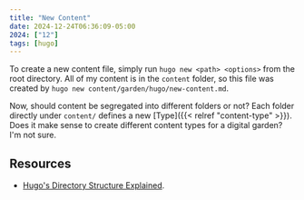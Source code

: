 ```yaml
---
title: "New Content"
date: 2024-12-24T06:36:09-05:00
2024: ["12"]
tags: [hugo]
---
```

To create a new content file, simply run `hugo new <path> <options>` from the root directory. All of my content is in the `content` folder, so this file was created by `hugo new content/garden/hugo/new-content.md`.
<!--more-->
Now, should content be segregated into different folders or not? Each folder directly under `content/` defines a new [Type]({{< relref "content-type" >}}). Does it make sense to create different content types for a digital garden? I'm not sure.

## Resources

- [Hugo's Directory Structure Explained](https://www.jakewiesler.com/blog/hugo-directory-structure).